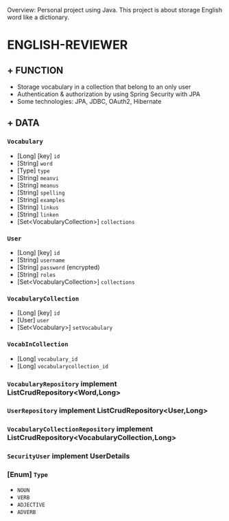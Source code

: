 Overview: Personal project using Java. This project is about storage English word like a dictionary.

# ENGLISH-REVIEWER

## + FUNCTION
- Storage vocabulary in a collection that belong to an only user
- Authentication & authorization by using Spring Security with JPA
- Some technologies: JPA, JDBC, OAuth2, Hibernate

## + DATA
### `Vocabulary`
- [Long] [key] `id`
- [String] `word`
- [Type] `type`
- [String] `meanvi`
- [String] `meanus`
- [String] `spelling`
- [String] `examples`
- [String] `linkus`
- [String] `linken`
- [Set\<VocabularyCollection>] `collections`
### `User`
- [Long] [key] `id`
- [String] `username`
- [String] `password` (encrypted)
- [String] `roles`
- [Set\<VocabularyCollection>] `collections`
### `VocabularyCollection`
- [Long] [key] `id`
- [User] `user`
- [Set\<Vocabulary>] `setVocabulary`
### `VocabInCollection`
- [Long] `vocabulary_id`
- [Long] `vocabularycollection_id`
### `VocabularyRepository` implement ListCrudRepository<Word,Long>
### `UserRepository` implement ListCrudRepository<User,Long>
### `VocabularyCollectionRepository` implement ListCrudRepository<VocabularyCollection,Long>
### `SecurityUser` implement UserDetails
### [Enum] `Type`
- `NOUN`
- `VERB`
- `ADJECTIVE`
- `ADVERB`




	
